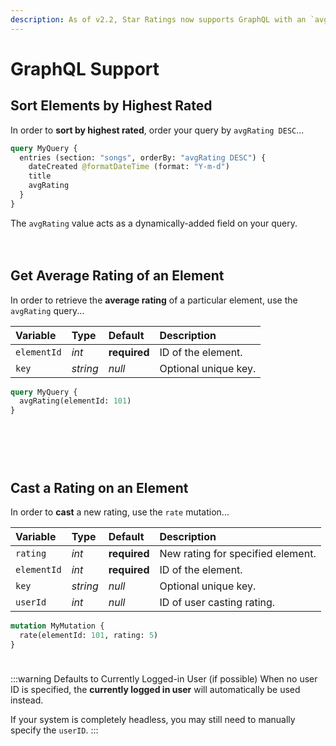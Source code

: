 ```yaml
---
description: As of v2.2, Star Ratings now supports GraphQL with an `avgRating` query and `rate` mutation. 
---
```


# GraphQL Support

## Sort Elements by Highest Rated

In order to **sort by highest rated**, order your query by `avgRating DESC`...

```graphql
query MyQuery {
  entries (section: "songs", orderBy: "avgRating DESC") {
    dateCreated @formatDateTime (format: "Y-m-d")
    title
    avgRating
  }
}
```

The `avgRating` value acts as a dynamically-added field on your query.

<img :src="$withBase('/images/graphql-orderBy-avgRating.png')" class="dropshadow" alt="" style="margin-top:10px; margin-bottom:10px;">

## Get Average Rating of an Element

In order to retrieve the **average rating** of a particular element, use the `avgRating` query...

| Variable    | Type     | Default      | Description
|:------------|:---------|:-------------|:------------
| `elementId` | _int_    | **required** | ID of the element.
| `key`       | _string_ | _null_       | Optional unique key.

```graphql
query MyQuery {
  avgRating(elementId: 101)
}
```

<img :src="$withBase('/images/graphql-avgRating.png')" class="dropshadow" alt="" style="max-width:570px; margin-top:10px; margin-bottom:50px;">

## Cast a Rating on an Element

In order to **cast** a new rating, use the `rate` mutation...

| Variable    | Type     | Default      | Description
|:------------|:---------|:-------------|:------------
| `rating`    | _int_    | **required** | New rating for specified element.
| `elementId` | _int_    | **required** | ID of the element.
| `key`       | _string_ | _null_       | Optional unique key.
| `userId`    | _int_    | _null_       | ID of user casting rating.

```graphql
mutation MyMutation {
  rate(elementId: 101, rating: 5)
}
```

<img :src="$withBase('/images/graphql-rate.png')" class="dropshadow" alt="" style="max-width:570px; margin-top:10px;">

:::warning Defaults to Currently Logged-in User (if possible)
When no user ID is specified, the **currently logged in user** will automatically be used instead.

If your system is completely headless, you may still need to manually specify the `userID`.
:::
